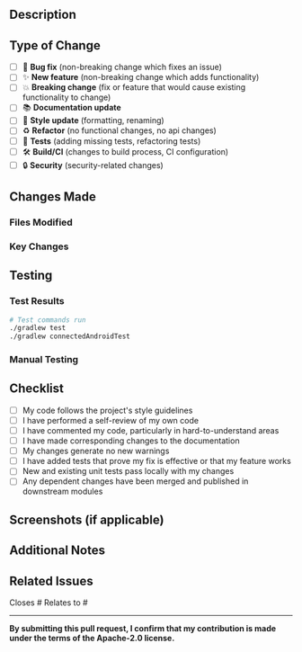 ## Description
<!--- Describe your changes in detail -->

## Type of Change
<!--- What type of change does your code introduce? Put an `x` in all the boxes that apply: -->
- [ ] 🐛 **Bug fix** (non-breaking change which fixes an issue)
- [ ] ✨ **New feature** (non-breaking change which adds functionality)
- [ ] 💥 **Breaking change** (fix or feature that would cause existing functionality to change)
- [ ] 📚 **Documentation update**
- [ ] 🎨 **Style update** (formatting, renaming)
- [ ] ♻️ **Refactor** (no functional changes, no api changes)
- [ ] 🧪 **Tests** (adding missing tests, refactoring tests)
- [ ] 🛠️ **Build/CI** (changes to build process, CI configuration)
- [ ] 🔒 **Security** (security-related changes)

## Changes Made
<!--- List the specific changes you made -->

### Files Modified
<!--- List files that were changed -->

### Key Changes
<!--- Describe the key technical changes -->

## Testing
<!--- Please describe the tests that you ran to verify your changes -->

### Test Results
<!--- Include test results or screenshots -->

```bash
# Test commands run
./gradlew test
./gradlew connectedAndroidTest
```

### Manual Testing
<!--- Describe any manual testing performed -->

## Checklist
<!--- Go over all the following points, and put an `x` in all the boxes that apply. -->
- [ ] My code follows the project's style guidelines
- [ ] I have performed a self-review of my own code
- [ ] I have commented my code, particularly in hard-to-understand areas
- [ ] I have made corresponding changes to the documentation
- [ ] My changes generate no new warnings
- [ ] I have added tests that prove my fix is effective or that my feature works
- [ ] New and existing unit tests pass locally with my changes
- [ ] Any dependent changes have been merged and published in downstream modules

## Screenshots (if applicable)
<!--- Add screenshots to help explain your changes -->

## Additional Notes
<!--- Anything else you'd like to add -->

## Related Issues
<!--- Link to related issues using #issue_number -->
Closes #
Relates to #

---

**By submitting this pull request, I confirm that my contribution is made under the terms of the Apache-2.0 license.**